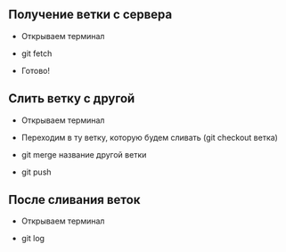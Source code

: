 ## Получение ветки с сервера

* Открываем терминал

* git fetch

* Готово!

## Слить ветку с другой

* Открываем терминал

* Переходим в ту ветку, которую будем сливать (git checkout ветка)

* git merge название другой ветки

* git push

## После сливания веток

* Открываем терминал

* git log